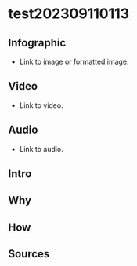 [//]: <> (E)

# **test202309110113**

## **Infographic**
[//]: <> (BO-infographic)
* Link to image or formatted image.

[//]: <> (EO-infographic)
## **Video**
[//]: <> (BO-video)
* Link to video.

[//]: <> (EO-video)
## **Audio**
[//]: <> (BO-audio)
* Link to audio.

[//]: <> (EO-audio)
## **Intro**
[//]: <> (BO-intro)


[//]: <> (EO-intro)
## **Why**
[//]: <> (BO-why)




[//]: <> (EO-why)
## **How**
[//]: <> (BO-how)




[//]: <> (EO-how)
## **Sources**
[//]: <> (BO-sources)

[//]: <> (EO-sources)